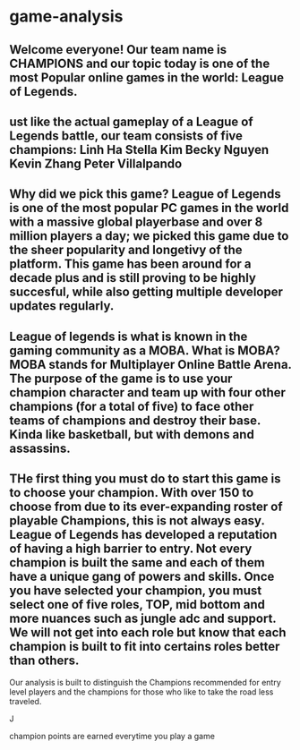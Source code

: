 # game-analysis
Welcome everyone! Our team name is CHAMPIONS and our topic today is one of the most Popular online games in the world: League of Legends. 
----
ust like the actual gameplay of a League of Legends battle, our team consists of five champions:
Linh Ha 
Stella Kim
Becky Nguyen
Kevin Zhang
Peter Villalpando
---
Why did we pick this game? League of Legends is one of the most popular PC games in the world with a massive global playerbase and over 8 million players a day; we picked this game due to the sheer popularity and longetivy of the platform. This game has been around for a decade plus and is still proving to be highly succesful, while also getting multiple developer updates regularly.
----
League of legends is what is known in the gaming community as a MOBA. What is MOBA? MOBA stands for Multiplayer Online Battle Arena.
The purpose of the game is to use your champion character and team up with four other champions (for a total of five) to face other teams of champions and destroy their base. Kinda like basketball, but with demons and assassins.
----
THe first thing you must do to start this game is to choose your champion. With over 150  to choose from due to its ever-expanding roster of playable Champions, this is not always easy. League of Legends has developed a reputation of having a high barrier to entry. Not every champion is built the same and each of them have a unique gang of powers and skills. Once you have selected your champion, you must select one of five roles, TOP, mid bottom and more nuances such as jungle adc and support. We will not get into each role but know that each champion is built to fit into certains roles better than others. 
---
Our analysis is built to distinguish the Champions recommended for entry level players and the champions for those who like to take the road less traveled.

J

champion points are earned everytime you play a game
